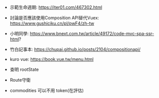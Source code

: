 + 示範生命週期: https://iter01.com/467302.html
+ 討論是否應該使用Composition API替代Vuex: https://www.gushiciku.cn/pl/pwF4/zh-tw
+ 小明同學: https://www.bnext.com.tw/article/49172/code-mvc-spa-ssr-html?
+ 竹白記事本: https://chupai.github.io/posts/2104/compositionapi/
+ kuro vue: https://book.vue.tw/menu.html

+ 查明 rootState
+ Route守衛
+ commodities 可以不用 token(在評估)